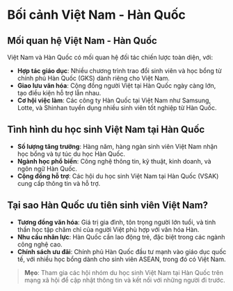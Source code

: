 # Bối cảnh Việt Nam - Hàn Quốc

## Mối quan hệ Việt Nam - Hàn Quốc

Việt Nam và Hàn Quốc có mối quan hệ đối tác chiến lược toàn diện, với:
- **Hợp tác giáo dục**: Nhiều chương trình trao đổi sinh viên và học bổng từ chính phủ Hàn Quốc (GKS) dành riêng cho Việt Nam.
- **Giao lưu văn hóa**: Cộng đồng người Việt tại Hàn Quốc ngày càng lớn, tạo điều kiện hỗ trợ lẫn nhau.
- **Cơ hội việc làm**: Các công ty Hàn Quốc tại Việt Nam như Samsung, Lotte, và Shinhan tuyển dụng nhiều sinh viên tốt nghiệp từ Hàn Quốc.

## Tình hình du học sinh Việt Nam tại Hàn Quốc

- **Số lượng tăng trưởng**: Hàng năm, hàng ngàn sinh viên Việt Nam nhận học bổng và tự túc du học Hàn Quốc.
- **Ngành học phổ biến**: Công nghệ thông tin, kỹ thuật, kinh doanh, và ngôn ngữ Hàn Quốc.
- **Cộng đồng hỗ trợ**: Các hội du học sinh Việt Nam tại Hàn Quốc (VSAK) cung cấp thông tin và hỗ trợ.

## Tại sao Hàn Quốc ưu tiên sinh viên Việt Nam?

- **Tương đồng văn hóa**: Giá trị gia đình, tôn trọng người lớn tuổi, và tinh thần học tập chăm chỉ của người Việt phù hợp với văn hóa Hàn.
- **Nhu cầu nhân lực**: Hàn Quốc cần lao động trẻ, đặc biệt trong các ngành công nghệ cao.
- **Chính sách ưu đãi**: Chính phủ Hàn Quốc đầu tư mạnh vào giáo dục quốc tế, với nhiều học bổng dành cho sinh viên ASEAN, trong đó có Việt Nam.

> **Mẹo**: Tham gia các hội nhóm du học sinh Việt Nam tại Hàn Quốc trên mạng xã hội để cập nhật thông tin và kết nối với những người đi trước.